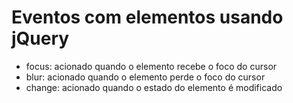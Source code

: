 <h1>Eventos com elementos usando jQuery</h1>
<ul>
    <li>focus: acionado quando o elemento recebe o foco do cursor</li>
    <li>blur: acionado quando o elemento perde o foco do cursor</li>
    <li>change: acionado quando o estado do elemento é modificado</li>
</ul>